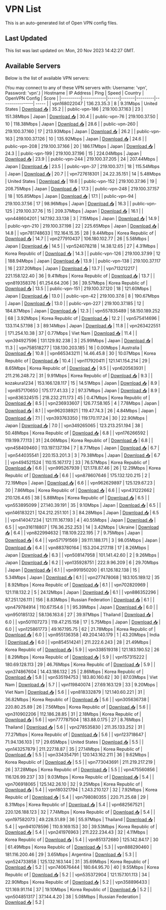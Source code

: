 # VPN List

This is an auto-generated list of Open VPN config files.

## Last Updated

This list was last updated on: Mon, 20 Nov 2023 14:42:27 GMT.

## Available Servers

Below is the list of available VPN servers:

(You may connect to any of these VPN servers with: Username: 'vpn', Password: 'vpn'.)
| Hostname | IP Address | Ping | Speed | Country | OpenVPN Config | Score |
|----------|------------|------|-------|---------|----------------| ----- |
| vpn168022047 | 136.23.35.3 | 8 | 9.31Mbps | United States | [Download 📥](./configs/server_0_US.ovpn) | 35.2 |
| public-vpn-186 | 219.100.37.163 | 23 | 151.38Mbps | Japan | [Download 📥](./configs/server_1_JP.ovpn) | 30.4 |
| public-vpn-76 | 219.100.37.50 | 10 | 118.38Mbps | Japan | [Download 📥](./configs/server_2_JP.ovpn) | 28.6 |
| public-vpn-260 | 219.100.37.160 | 17 | 213.93Mbps | Japan | [Download 📥](./configs/server_3_JP.ovpn) | 26.2 |
| public-vpn-163 | 219.100.37.126 | 10 | 135.92Mbps | Japan | [Download 📥](./configs/server_4_JP.ovpn) | 24.6 |
| public-vpn-208 | 219.100.37.166 | 20 | 186.17Mbps | Japan | [Download 📥](./configs/server_5_JP.ovpn) | 24.3 |
| public-vpn-199 | 219.100.37.196 | 15 | 224.04Mbps | Japan | [Download 📥](./configs/server_6_JP.ovpn) | 23.9 |
| public-vpn-244 | 219.100.37.205 | 24 | 207.44Mbps | Japan | [Download 📥](./configs/server_7_JP.ovpn) | 23.5 |
| public-vpn-37 | 219.100.37.1 | 18 | 115.54Mbps | Japan | [Download 📥](./configs/server_8_JP.ovpn) | 20.7 |
| vpn727618301 | 24.22.35.151 | 14 | 5.48Mbps | United States | [Download 📥](./configs/server_9_US.ovpn) | 19.6 |
| public-vpn-152 | 219.100.37.96 | 19 | 208.75Mbps | Japan | [Download 📥](./configs/server_10_JP.ovpn) | 17.3 |
| public-vpn-248 | 219.100.37.157 | 18 | 105.85Mbps | Japan | [Download 📥](./configs/server_11_JP.ovpn) | 17.1 |
| public-vpn-94 | 219.100.37.56 | 17 | 98.96Mbps | Japan | [Download 📥](./configs/server_12_JP.ovpn) | 16.3 |
| public-vpn-125 | 219.100.37.76 | 15 | 209.37Mbps | Japan | [Download 📥](./configs/server_13_JP.ovpn) | 16.1 |
| vpn448604201 | 147.192.33.138 | 3 | 7.15Mbps | Japan | [Download 📥](./configs/server_14_JP.ovpn) | 14.9 |
| public-vpn-210 | 219.100.37.198 | 22 | 225.65Mbps | Japan | [Download 📥](./configs/server_15_JP.ovpn) | 14.8 |
| vpn781748633 | 112.164.15.35 | 28 | 9.44Mbps | Korea Republic of | [Download 📥](./configs/server_16_KR.ovpn) | 14.7 |
| vpn277910437 | 106.180.102.77 | 26 | 5.58Mbps | Japan | [Download 📥](./configs/server_17_JP.ovpn) | 14.5 |
| vpn524078218 | 14.38.12.65 | 27 | 4.31Mbps | Korea Republic of | [Download 📥](./configs/server_18_KR.ovpn) | 14.3 |
| public-vpn-126 | 219.100.37.99 | 12 | 188.94Mbps | Japan | [Download 📥](./configs/server_19_JP.ovpn) | 13.9 |
| public-vpn-138 | 219.100.37.117 | 16 | 237.20Mbps | Japan | [Download 📥](./configs/server_20_JP.ovpn) | 13.7 |
| vpn713212217 | 221.158.122.40 | 36 | 9.41Mbps | Korea Republic of | [Download 📥](./configs/server_21_KR.ovpn) | 13.7 |
| vpn819358376 | 61.254.64.206 | 36 | 39.57Mbps | Korea Republic of | [Download 📥](./configs/server_22_KR.ovpn) | 13.5 |
| public-vpn-151 | 219.100.37.120 | 18 | 121.60Mbps | Japan | [Download 📥](./configs/server_23_JP.ovpn) | 13.0 |
| public-vpn-42 | 219.100.37.6 | 8 | 190.67Mbps | Japan | [Download 📥](./configs/server_24_JP.ovpn) | 13.0 |
| public-vpn-227 | 219.100.37.185 | 12 | 184.87Mbps | Japan | [Download 📥](./configs/server_25_JP.ovpn) | 12.3 |
| vpn557835489 | 58.150.189.252 | 68 | 3.92Mbps | Korea Republic of | [Download 📥](./configs/server_26_KR.ovpn) | 12.2 |
| vpn575414696 | 133.114.57.198 | 3 | 89.14Mbps | Japan | [Download 📥](./configs/server_27_JP.ovpn) | 11.8 |
| vpn263422551 | 171.254.10.38 | 37 | 0.77Mbps | Viet Nam | [Download 📥](./configs/server_28_VN.ovpn) | 11.4 |
| vpn394927596 | 131.129.92.238 | 3 | 25.99Mbps | Japan | [Download 📥](./configs/server_29_JP.ovpn) | 11.3 |
| vpn758518277 | 138.130.203.185 | 16 | 0.00Mbps | Australia | [Download 📥](./configs/server_30_AU.ovpn) | 10.8 |
| vpn665343211 | 14.46.45.8 | 30 | 10.07Mbps | Korea Republic of | [Download 📥](./configs/server_31_KR.ovpn) | 10.4 |
| vpn117920411 | 121.141.154.214 | 29 | 8.65Mbps | Korea Republic of | [Download 📥](./configs/server_32_KR.ovpn) | 9.5 |
| vpn620563931 | 211.216.248.72 | 31 | 9.91Mbps | Korea Republic of | [Download 📥](./configs/server_33_KR.ovpn) | 9.3 |
| kozakura1234 | 153.166.128.117 | 15 | 14.51Mbps | Japan | [Download 📥](./configs/server_34_JP.ovpn) | 8.9 |
| vpn857170650 | 175.177.41.33 | 2 | 97.37Mbps | Japan | [Download 📥](./configs/server_35_JP.ovpn) | 8.9 |
| vpn836324515 | 218.232.211.173 | 45 | 0.47Mbps | Korea Republic of | [Download 📥](./configs/server_36_KR.ovpn) | 8.5 |
| vpn236933607 | 126.77.58.165 | 4 | 7.78Mbps | Japan | [Download 📥](./configs/server_37_JP.ovpn) | 8.1 |
| vpn962038921 | 119.47.74.3 | 26 | 4.84Mbps | Japan | [Download 📥](./configs/server_38_JP.ovpn) | 7.1 |
| vpn393763350 | 119.170.117.24 | 30 | 22.90Mbps | Japan | [Download 📥](./configs/server_39_JP.ovpn) | 7.0 |
| vpn349265065 | 123.213.251.194 | 38 | 50.48Mbps | Korea Republic of | [Download 📥](./configs/server_40_KR.ovpn) | 6.8 |
| vpn176266592 | 119.199.77.113 | 31 | 24.06Mbps | Korea Republic of | [Download 📥](./configs/server_41_KR.ovpn) | 6.8 |
| vpn458409460 | 113.197.137.194 | 7 | 8.77Mbps | Japan | [Download 📥](./configs/server_42_JP.ovpn) | 6.7 |
| vpn544035541 | 220.153.201.3 | 3 | 79.38Mbps | Japan | [Download 📥](./configs/server_43_JP.ovpn) | 6.7 |
| vpn494521524 | 110.15.167.172 | 33 | 76.57Mbps | Korea Republic of | [Download 📥](./configs/server_44_KR.ovpn) | 6.6 |
| vpn995267939 | 121.178.87.46 | 26 | 12.29Mbps | Korea Republic of | [Download 📥](./configs/server_45_KR.ovpn) | 6.6 |
| vpn878607646 | 175.132.120.215 | 2 | 72.19Mbps | Japan | [Download 📥](./configs/server_46_JP.ovpn) | 6.6 |
| vpn962629897 | 125.129.67.23 | 30 | 7.86Mbps | Korea Republic of | [Download 📥](./configs/server_47_KR.ovpn) | 6.6 |
| vpn431222662 | 210.126.4.65 | 38 | 5.88Mbps | Korea Republic of | [Download 📥](./configs/server_48_KR.ovpn) | 6.5 |
| vpn553895099 | 27.140.39.191 | 35 | 9.10Mbps | Japan | [Download 📥](./configs/server_49_JP.ovpn) | 6.5 |
| vpn146183221 | 124.212.251.101 | 3 | 84.28Mbps | Japan | [Download 📥](./configs/server_50_JP.ovpn) | 6.5 |
| vpn414047234 | 121.111.167.193 | 4 | 40.55Mbps | Japan | [Download 📥](./configs/server_51_JP.ovpn) | 6.5 |
| vpn316118807 | 176.36.252.253 | 14 | 3.42Mbps | Ukraine | [Download 📥](./configs/server_52_UA.ovpn) | 6.4 |
| vpn822994632 | 118.109.222.195 | 7 | 9.75Mbps | Japan | [Download 📥](./configs/server_53_JP.ovpn) | 6.4 |
| vpn571791569 | 39.111.188.171 | 3 | 98.05Mbps | Japan | [Download 📥](./configs/server_54_JP.ovpn) | 6.4 |
| vpn883780164 | 153.204.217.118 | 17 | 8.26Mbps | Japan | [Download 📥](./configs/server_55_JP.ovpn) | 6.3 |
| vpn508147958 | 101.141.42.60 | 2 | 9.26Mbps | Japan | [Download 📥](./configs/server_56_JP.ovpn) | 6.2 |
| vpn135928751 | 222.9.96.209 | 6 | 29.70Mbps | Japan | [Download 📥](./configs/server_57_JP.ovpn) | 6.1 |
| vpn991950200 | 61.126.182.138 | 15 | 5.34Mbps | Japan | [Download 📥](./configs/server_58_JP.ovpn) | 6.1 |
| vpn277478068 | 183.105.189.12 | 35 | 8.92Mbps | Korea Republic of | [Download 📥](./configs/server_59_KR.ovpn) | 6.1 |
| vpn702820969 | 121.118.132.2 | 5 | 24.12Mbps | Japan | [Download 📥](./configs/server_60_JP.ovpn) | 6.1 |
| vpn886352296 | 87.251.126.111 | 156 | 8.83Mbps | Russian Federation | [Download 📥](./configs/server_61_RU.ovpn) | 6.1 |
| vpn479784914 | 110.67.154.6 | 1 | 95.39Mbps | Japan | [Download 📥](./configs/server_62_JP.ovpn) | 6.0 |
| vpn950185132 | 58.136.163.6 | 27 | 39.97Mbps | Thailand | [Download 📥](./configs/server_63_TH.ovpn) | 6.0 |
| vpn501107273 | 119.47.215.158 | 17 | 5.75Mbps | Japan | [Download 📥](./configs/server_64_JP.ovpn) | 6.0 |
| vpn125861773 | 49.167.195.75 | 62 | 21.78Mbps | Korea Republic of | [Download 📥](./configs/server_65_KR.ovpn) | 6.0 |
| vpn955136358 | 49.204.140.179 | 1 | 43.20Mbps | India | [Download 📥](./configs/server_66_IN.ovpn) | 6.0 |
| vpn854514241 | 211.222.6.243 | 28 | 21.49Mbps | Korea Republic of | [Download 📥](./configs/server_67_KR.ovpn) | 5.9 |
| vpn338519318 | 121.183.190.52 | 26 | 8.29Mbps | Korea Republic of | [Download 📥](./configs/server_68_KR.ovpn) | 5.9 |
| vpn157315222 | 180.69.128.113 | 29 | 46.76Mbps | Korea Republic of | [Download 📥](./configs/server_69_KR.ovpn) | 5.9 |
| vpn374867604 | 14.43.186.132 | 25 | 2.86Mbps | Korea Republic of | [Download 📥](./configs/server_70_KR.ovpn) | 5.8 |
| vpn535194753 | 183.80.160.62 | 30 | 87.03Mbps | Viet Nam | [Download 📥](./configs/server_71_VN.ovpn) | 5.7 |
| vpn119840074 | 27.69.163.129 | 33 | 9.20Mbps | Viet Nam | [Download 📥](./configs/server_72_VN.ovpn) | 5.6 |
| vpn818332879 | 121.140.60.221 | 31 | 36.82Mbps | Korea Republic of | [Download 📥](./configs/server_73_KR.ovpn) | 5.6 |
| vpn305636738 | 220.80.25.89 | 26 | 7.56Mbps | Korea Republic of | [Download 📥](./configs/server_74_KR.ovpn) | 5.6 |
| vpn310902206 | 112.186.28.85 | 31 | 2.18Mbps | Korea Republic of | [Download 📥](./configs/server_75_KR.ovpn) | 5.6 |
| vpn777787504 | 183.88.0.175 | 27 | 8.76Mbps | Thailand | [Download 📥](./configs/server_76_TH.ovpn) | 5.6 |
| vpn278535830 | 211.35.133.252 | 31 | 77.27Mbps | Korea Republic of | [Download 📥](./configs/server_77_KR.ovpn) | 5.6 |
| vpn123718647 | 71.94.136.103 | 17 | 29.65Mbps | United States | [Download 📥](./configs/server_78_US.ovpn) | 5.5 |
| vpn143257879 | 211.227.18.87 | 35 | 27.14Mbps | Korea Republic of | [Download 📥](./configs/server_79_KR.ovpn) | 5.5 |
| vpn334354791 | 120.143.162.211 | 36 | 9.62Mbps | Korea Republic of | [Download 📥](./configs/server_80_KR.ovpn) | 5.5 |
| vpn773043691 | 211.219.217.219 | 26 | 37.28Mbps | Korea Republic of | [Download 📥](./configs/server_81_KR.ovpn) | 5.5 |
| vpn475560856 | 116.126.99.237 | 33 | 9.03Mbps | Korea Republic of | [Download 📥](./configs/server_82_KR.ovpn) | 5.4 |
| vpn706918065 | 125.142.26.10 | 32 | 9.25Mbps | Korea Republic of | [Download 📥](./configs/server_83_KR.ovpn) | 5.4 |
| vpn180321794 | 1.243.210.127 | 32 | 7.92Mbps | Korea Republic of | [Download 📥](./configs/server_84_KR.ovpn) | 5.4 |
| vpn798080355 | 220.71.25.68 | 29 | 8.31Mbps | Korea Republic of | [Download 📥](./configs/server_85_KR.ovpn) | 5.4 |
| vpn682567521 | 220.126.188.123 | 32 | 7.74Mbps | Korea Republic of | [Download 📥](./configs/server_86_KR.ovpn) | 5.4 |
| vpn197582073 | 49.228.51.89 | 36 | 55.97Mbps | Thailand | [Download 📥](./configs/server_87_TH.ovpn) | 5.4 |
| vpn941078596 | 110.9.169.153 | 30 | 39.53Mbps | Korea Republic of | [Download 📥](./configs/server_88_KR.ovpn) | 5.4 |
| vpn241976963 | 211.222.234.43 | 32 | 4.11Mbps | Korea Republic of | [Download 📥](./configs/server_89_KR.ovpn) | 5.4 |
| vpn851372680 | 125.142.84.17 | 30 | 61.49Mbps | Korea Republic of | [Download 📥](./configs/server_90_KR.ovpn) | 5.3 |
| vpn888290460 | 181.116.200.46 | 29 | 3.65Mbps | Argentina | [Download 📥](./configs/server_91_AR.ovpn) | 5.3 |
| vpn524733858 | 125.132.163.144 | 31 | 35.69Mbps | Korea Republic of | [Download 📥](./configs/server_92_KR.ovpn) | 5.2 |
| vpn740676444 | 180.64.95.70 | 40 | 9.55Mbps | Korea Republic of | [Download 📥](./configs/server_93_KR.ovpn) | 5.2 |
| vpn535372904 | 121.157.101.113 | 34 | 22.90Mbps | Korea Republic of | [Download 📥](./configs/server_94_KR.ovpn) | 5.2 |
| vpn358896433 | 121.169.91.114 | 37 | 19.10Mbps | Korea Republic of | [Download 📥](./configs/server_95_KR.ovpn) | 5.2 |
| vpn504851317 | 37.144.4.20 | 38 | 5.08Mbps | Russian Federation | [Download 📥](./configs/server_96_RU.ovpn) | 5.2 |
